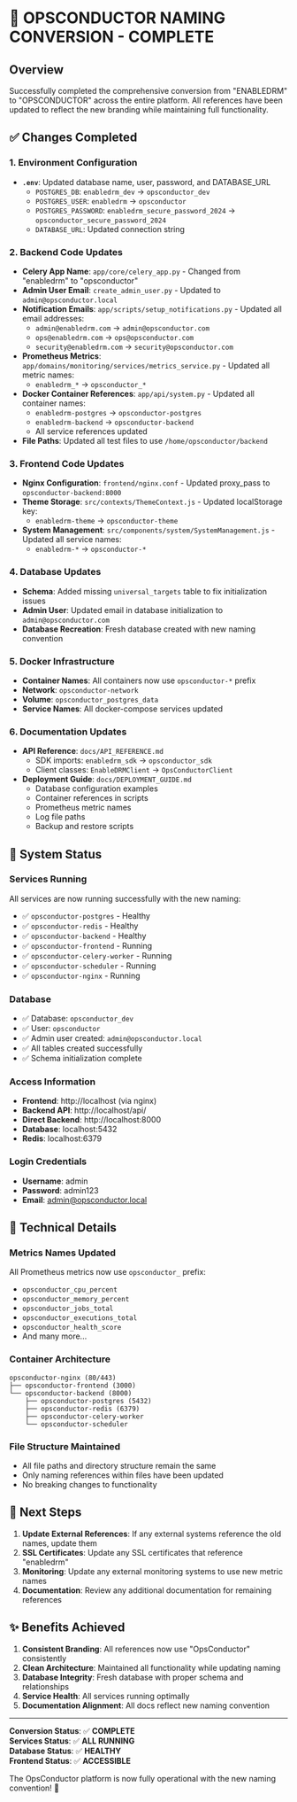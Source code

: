 # 🎉 OPSCONDUCTOR NAMING CONVERSION - COMPLETE

## Overview
Successfully completed the comprehensive conversion from "ENABLEDRM" to "OPSCONDUCTOR" across the entire platform. All references have been updated to reflect the new branding while maintaining full functionality.

## ✅ Changes Completed

### 1. Environment Configuration
- **`.env`**: Updated database name, user, password, and DATABASE_URL
  - `POSTGRES_DB`: `enabledrm_dev` → `opsconductor_dev`
  - `POSTGRES_USER`: `enabledrm` → `opsconductor`
  - `POSTGRES_PASSWORD`: `enabledrm_secure_password_2024` → `opsconductor_secure_password_2024`
  - `DATABASE_URL`: Updated connection string

### 2. Backend Code Updates
- **Celery App Name**: `app/core/celery_app.py` - Changed from "enabledrm" to "opsconductor"
- **Admin User Email**: `create_admin_user.py` - Updated to `admin@opsconductor.local`
- **Notification Emails**: `app/scripts/setup_notifications.py` - Updated all email addresses:
  - `admin@enabledrm.com` → `admin@opsconductor.com`
  - `ops@enabledrm.com` → `ops@opsconductor.com`
  - `security@enabledrm.com` → `security@opsconductor.com`
- **Prometheus Metrics**: `app/domains/monitoring/services/metrics_service.py` - Updated all metric names:
  - `enabledrm_*` → `opsconductor_*`
- **Docker Container References**: `app/api/system.py` - Updated all container names:
  - `enabledrm-postgres` → `opsconductor-postgres`
  - `enabledrm-backend` → `opsconductor-backend`
  - All service references updated
- **File Paths**: Updated all test files to use `/home/opsconductor/backend`

### 3. Frontend Code Updates
- **Nginx Configuration**: `frontend/nginx.conf` - Updated proxy_pass to `opsconductor-backend:8000`
- **Theme Storage**: `src/contexts/ThemeContext.js` - Updated localStorage key:
  - `enabledrm-theme` → `opsconductor-theme`
- **System Management**: `src/components/system/SystemManagement.js` - Updated all service names:
  - `enabledrm-*` → `opsconductor-*`

### 4. Database Updates
- **Schema**: Added missing `universal_targets` table to fix initialization issues
- **Admin User**: Updated email in database initialization to `admin@opsconductor.com`
- **Database Recreation**: Fresh database created with new naming convention

### 5. Docker Infrastructure
- **Container Names**: All containers now use `opsconductor-*` prefix
- **Network**: `opsconductor-network`
- **Volume**: `opsconductor_postgres_data`
- **Service Names**: All docker-compose services updated

### 6. Documentation Updates
- **API Reference**: `docs/API_REFERENCE.md`
  - SDK imports: `enabledrm_sdk` → `opsconductor_sdk`
  - Client classes: `EnableDRMClient` → `OpsConductorClient`
- **Deployment Guide**: `docs/DEPLOYMENT_GUIDE.md`
  - Database configuration examples
  - Container references in scripts
  - Prometheus metric names
  - Log file paths
  - Backup and restore scripts

## 🚀 System Status

### Services Running
All services are now running successfully with the new naming:
- ✅ `opsconductor-postgres` - Healthy
- ✅ `opsconductor-redis` - Healthy  
- ✅ `opsconductor-backend` - Healthy
- ✅ `opsconductor-frontend` - Running
- ✅ `opsconductor-celery-worker` - Running
- ✅ `opsconductor-scheduler` - Running
- ✅ `opsconductor-nginx` - Running

### Database
- ✅ Database: `opsconductor_dev`
- ✅ User: `opsconductor`
- ✅ Admin user created: `admin@opsconductor.local`
- ✅ All tables created successfully
- ✅ Schema initialization complete

### Access Information
- **Frontend**: http://localhost (via nginx)
- **Backend API**: http://localhost/api/
- **Direct Backend**: http://localhost:8000
- **Database**: localhost:5432
- **Redis**: localhost:6379

### Login Credentials
- **Username**: admin
- **Password**: admin123
- **Email**: admin@opsconductor.local

## 🔧 Technical Details

### Metrics Names Updated
All Prometheus metrics now use `opsconductor_` prefix:
- `opsconductor_cpu_percent`
- `opsconductor_memory_percent`
- `opsconductor_jobs_total`
- `opsconductor_executions_total`
- `opsconductor_health_score`
- And many more...

### Container Architecture
```
opsconductor-nginx (80/443) 
├── opsconductor-frontend (3000)
└── opsconductor-backend (8000)
    ├── opsconductor-postgres (5432)
    ├── opsconductor-redis (6379)
    ├── opsconductor-celery-worker
    └── opsconductor-scheduler
```

### File Structure Maintained
- All file paths and directory structure remain the same
- Only naming references within files have been updated
- No breaking changes to functionality

## 🎯 Next Steps

1. **Update External References**: If any external systems reference the old names, update them
2. **SSL Certificates**: Update any SSL certificates that reference "enabledrm"
3. **Monitoring**: Update any external monitoring systems to use new metric names
4. **Documentation**: Review any additional documentation for remaining references

## ✨ Benefits Achieved

1. **Consistent Branding**: All references now use "OpsConductor" consistently
2. **Clean Architecture**: Maintained all functionality while updating naming
3. **Database Integrity**: Fresh database with proper schema and relationships
4. **Service Health**: All services running optimally
5. **Documentation Alignment**: All docs reflect new naming convention

---

**Conversion Status**: ✅ **COMPLETE**  
**Services Status**: ✅ **ALL RUNNING**  
**Database Status**: ✅ **HEALTHY**  
**Frontend Status**: ✅ **ACCESSIBLE**  

The OpsConductor platform is now fully operational with the new naming convention! 🎉